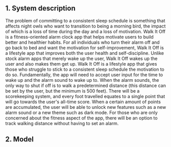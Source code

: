 
## 1. System description
The problem of committing to a consistent sleep schedule is
something that affects night owls who want to transition to being a morning bird,
the impact of which is a loss of time during the day and a loss of motivation.
Walk It Off is a fitness-oriented alarm clock app that helps motivate users
to build better and healthier habits. For all individuals who turn
their alarm off and go back to bed and want the motivation for self-improvement,
Walk It Off is a lifestyle app that improves both the user health and self-discipline. Unlike
stock alarm apps that merely wake up the user, Walk It Off wakes up the user and also makes them
get up. Walk It Off is a lifestyle app that gives those who struggle to stick to a consistent sleep schedule
the motivation to do so.
	Fundamentally, the app will need to accept user input for the time to wake up and the alarm sound to wake
up to. When the alarm sounds, the only way to shut if off is to walk a predetermined distance (this distance can be set
by the user, but the minimum is 500 feet). There will be a scorekeeping system, and every foot travelled equates to a single
point that will go towards the user's all-time score. When a certain amount of points are accumulated, the user will be able to
unlock new features such as a new alarm sound or a new theme such as dark mode. For those who are only concerned about the fitness
aspect of the app, there will be an option to track walking distance without having to set an alarm.


## 2. Model
